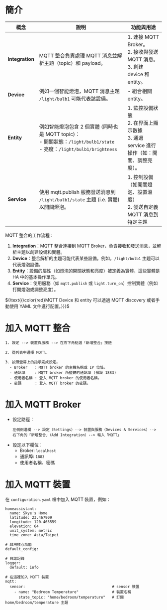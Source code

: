 # 簡介
| 概念 | 說明 | 功能與用途 |
| --- | ---- | -------- |
| **Integration** | MQTT 整合負責處理 MQTT 消息並解析主題（topic）和 payload。 | 1. 連接 MQTT Broker。<br/>2. 接收與發送 MQTT 消息。<br/>3. 創建 device 和 entity。 |
| **Device** | 例如一個智能燈泡，MQTT 消息主題 `/light/bulb1` 可能代表該設備。 | - 組合相關 entity。 |
| **Entity** | 例如智能燈泡包含 2 個實體 (同時也是 MQTT topic)：<br/>- 開關狀態：`/light/bulb1/state`<br/>- 亮度：`/light/bulb1/brightness` | 1. 監控設備狀態<br/>2. 在界面上顯示數據<br/>3. 通過 service 進行操作（如：開關、調整亮度）。 |
| **Service** | 使用 mqtt.publish 服務發送消息到 `/light/bulb1/state` 主題 (i.e. 實體) 以開關燈泡。 | 1. 控制設備（如開關燈泡、設置溫度）<br/>2. 發送自定義 MQTT 消息到特定主題 |

MQTT 整合的工作流程：
1. **Integration**：MQTT 整合連接到 MQTT Broker，負責接收和發送消息，並解析主題以創建設備和實體。
2. **Device**：整合解析的主題可能代表某些設備。例如，`/light/bulb1` 主題可以代表燈泡設備。
3. **Entity**：設備的屬性（如燈泡的開關狀態和亮度）被定義為實體，這些實體是 HA 中的基本操作單元。
4. **Service**：使用服務（如 `mqtt.publish` 或 `light.turn_on`）控制實體（例如打開燈泡或調整亮度）。

${\text{{\color{red}MQTT Device 和 entity 可以透過 MQTT discovery 或者手動使用 YAML 文件進行配置。}}}$


# 加入 MQTT 整合
```
1. 設定 --> 裝置與服務 --> 在右下角點選「新增整合」按鈕

2. 從列表中選擇 MQTT。

3. 按照螢幕上的指示完成設定。
  - Broker   : MQTT broker 的主機名稱或 IP 位址。
  - 通訊埠    : MQTT broker 所監聽的通訊埠 (預設 1883)
  - 使用者名稱 : 登入 MQTT broker 的使用者名稱。
  - 密碼      : 登入 MQTT broker 的密碼。
```

# 加入 MQTT Broker
- 設定路徑：
  ```
  左側側邊欄 --> 設定（Settings）--> 裝置與服務（Devices & Services）--> 右下角的「新增整合」（Add Integration）--> 輸入「MQTT」
  ```
- 設定以下欄位： 
  - Broker: `localhost`
  - 通訊埠: `1883`
  - 使用者名稱、密碼

# 加入 MQTT 裝置
在 `configuration.yaml` 檔中加入 MQTT 裝置，例如：
```
homeassistant:
  name: Skye's Home
  latitude: 23.467909
  longitude: 120.465559
  elevation: 64
  unit_system: metric
  time_zone: Asia/Taipei

# 啟用核心功能  
default_config:  
  
# 日誌記錄  
logger:
  default: info

# 在這裡加入 MQTT 裝置
mqtt:
  sensor:                                       # sensor 裝置
    - name: "Bedroom Temperature"               # 裝置名稱
      state_topic: "home/bedroom/temperature"   # 訂閱 home/bedroom/temperature 主題
```
